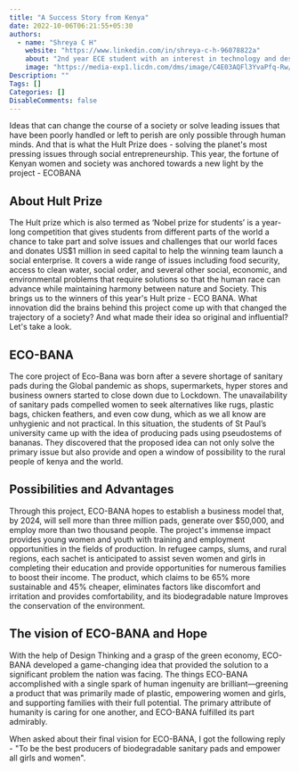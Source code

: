 ```yaml
---
title: "A Success Story from Kenya"
date: 2022-10-06T06:21:55+05:30
authors:
  - name: "Shreya C H"
    website: "https://www.linkedin.com/in/shreya-c-h-96078822a"
    about: "2nd year ECE student with an interest in technology and design. My main hobby includes reading, writing poetry and book reviews, and journaling."
    image: "https://media-exp1.licdn.com/dms/image/C4E03AQFl3YvaPfq-Rw/profile-displayphoto-shrink_400_400/0/1647760034881?e=1670457600&v=beta&t=5B-J1PFZLl66fMu0Vu1IyhVvPXeg4ZtPbVC1ubGNREQ"
Description: ""
Tags: []
Categories: []
DisableComments: false
---
```

Ideas that can change the course of a society or solve leading issues that have been poorly handled or left to perish are only possible through human minds. And that is what the Hult Prize does - solving the planet's most pressing issues through social entrepreneurship. This year, the fortune of Kenyan women and society was anchored towards a new light by the project - ECOBANA

## About Hult Prize

The Hult prize which is also termed as ‘Nobel prize for students’ is a year-long competition that gives students from different parts of the world a chance to take part and solve issues and challenges that our world faces and donates US$1 million in seed capital to help the winning team launch a social enterprise. It covers a wide range of issues including food security, access to clean water, social order, and several other social, economic, and environmental problems that require solutions so that the human race can advance while maintaining harmony between nature and Society. This brings us to the winners of this year's Hult prize - ECO BANA. What innovation did the brains behind this project come up with that changed the trajectory of a society? And what made their idea so original and influential?
Let's take a look.

## ECO-BANA 

The core project of Eco-Bana was born after a severe shortage of sanitary pads during the Global pandemic as shops, supermarkets, hyper stores and business owners started to close down due to Lockdown. The unavailability of sanitary pads compelled women to seek alternatives like rugs, plastic bags, chicken feathers, and even cow dung, which as we all know are unhygienic and not practical. In this situation, the students of St Paul’s university came up with the idea of producing pads using pseudostems of bananas. They discovered that the proposed idea can not only solve the primary issue but also provide and open a window of possibility to the rural people of kenya and the world.

## Possibilities and Advantages

Through this project, ECO-BANA hopes to establish a business model that, by 2024, will sell more than three million pads, generate over $50,000, and employ more than two thousand people. The project's immense impact provides young women and youth with training and employment opportunities in the fields of production. In refugee camps, slums, and rural regions, each sachet is anticipated to assist seven women and girls in completing their education and provide opportunities for numerous families to boost their income. The product, which claims to be 65% more sustainable and 45% cheaper, eliminates factors like discomfort and irritation and provides comfortability, and its biodegradable nature Improves the conservation of the environment.

## The vision of ECO-BANA and Hope

With the help of Design Thinking and a grasp of the green economy, ECO-BANA developed a game-changing idea that provided the solution to a significant problem the nation was facing. The things ECO-BANA accomplished with a single spark of human ingenuity are brilliant—greening a product that was primarily made of plastic, empowering women and girls, and supporting families with their full potential. The primary attribute of humanity is caring for one another, and ECO-BANA fulfilled its part admirably. 

When asked about their final vision for ECO-BANA, I got the following reply - "To be the best producers of biodegradable sanitary pads and empower all girls and women".


